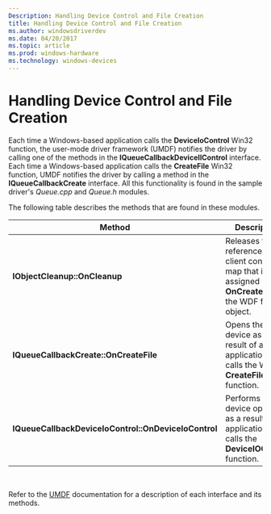 ```yaml
---
Description: Handling Device Control and File Creation
title: Handling Device Control and File Creation
ms.author: windowsdriverdev
ms.date: 04/20/2017
ms.topic: article
ms.prod: windows-hardware
ms.technology: windows-devices
---
```


# Handling Device Control and File Creation


Each time a Windows-based application calls the **DeviceIoControl** Win32 function, the user-mode driver framework (UMDF) notifies the driver by calling one of the methods in the **IQueueCallbackDeviceIlControl** interface. Each time a Windows-based application calls the **CreateFile** Win32 function, UMDF notifies the driver by calling a method in the **IQueueCallbackCreate** interface. All this functionality is found in the sample driver's *Queue.cpp* and *Queue.h* modules.

The following table describes the methods that are found in these modules.

| Method                                               | Description                                                                                                   |
|------------------------------------------------------|---------------------------------------------------------------------------------------------------------------|
| **IObjectCleanup::OnCleanup**                        | Releases the reference to the client context map that is assigned by **OnCreateFile** to the WDF file object. |
| **IQueueCallbackCreate::OnCreateFile**               | Opens the device as a result of an application that calls the Win32 **CreateFile** function.                  |
| **IQueueCallbackDeviceIoControl::OnDeviceIoControl** | Performs a device operation as a result of an application that calls the **DeviceIOControl** function.        |

 

Refer to the [UMDF](http://go.microsoft.com/fwlink/p/?linkid=153678) documentation for a description of each interface and its methods.

 

 




